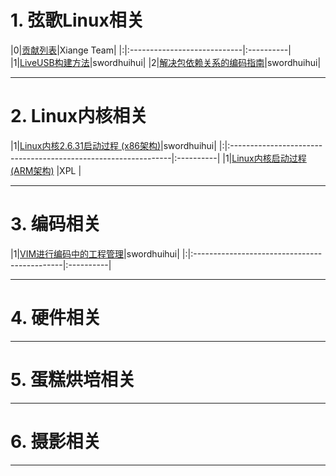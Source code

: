 # 1. 弦歌Linux相关 #
|0|[贡献列表](contribute.md)|Xiange Team|
|:|:----------------------------|:----------|
|1|[LiveUSB构建方法](LiveUSB.md)|swordhuihui|
|2|[解决包依赖关系的编码指南](dep_implement.md)|swordhuihui|


---



# 2. Linux内核相关 #
|1|[Linux内核2.6.31启动过程 (x86架构)](LinuxKernelStart.md)|swordhuihui|
|:|:---------------------------------------------------------------|:----------|
|1|[Linux内核启动过程 (ARM架构)](LinuxKernelStartARM.md)   |XPL        |


---


# 3. 编码相关 #

|1|[VIM进行编码中的工程管理](vim_pm.md)|swordhuihui|
|:|:---------------------------------------------|:----------|


---


# 4. 硬件相关 #


---


# 5. 蛋糕烘培相关 #


---


# 6. 摄影相关 #


---
